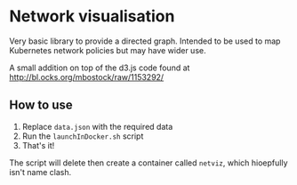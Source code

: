 # Network visualisation

Very basic library to provide a directed graph. Intended to be used to map Kubernetes network policies but may have wider use.

A small addition on top of the d3.js code found at http://bl.ocks.org/mbostock/raw/1153292/

## How to use

1. Replace `data.json` with the required data
2. Run the `launchInDocker.sh` script
3. That's it!

The script will delete then create a container called `netviz`, which hioepfully isn't  name clash.
